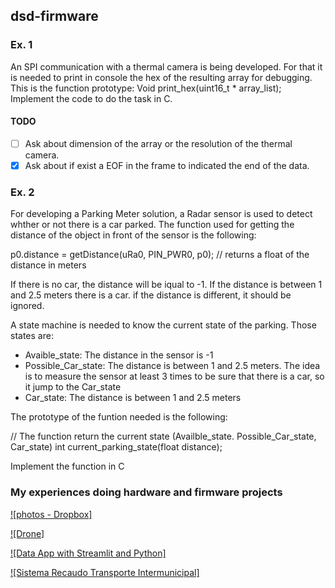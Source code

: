 ## dsd-firmware


### Ex. 1

An SPI communication with a thermal camera is being developed. For that it is needed to print in console the hex of the resulting array for debugging. This is the function prototype: Void print_hex(uint16_t * array_list); Implement the code to do the task in C.

#### TODO

- [ ] Ask about dimension of the array or the resolution of the thermal camera.
- [x] Ask about if exist a EOF in the frame to indicated the end of the data.

### Ex. 2

For developing a Parking Meter solution, a Radar sensor is used to detect whther or not there is a car parked.
The function used for getting the distance of the object in front of the sensor is the following:

p0.distance = getDistance(uRa0, PIN_PWR0, p0); // returns a float of the distance in meters

If there is no car, the distance will be iqual to -1. If the distance is between 1 and 2.5 meters there is a car.
if the distance is different, it should be ignored.

A state machine is needed to know the current state of the parking. Those states are:

* Avaible_state: The distance in the sensor is -1
* Possible_Car_state: The distance is between 1 and 2.5 meters. The idea is to measure the sensor at least 3 times
to be sure that there is a car, so it jump to the Car_state
* Car_state: The distance is between 1 and 2.5 meters

The prototype of the funtion needed is the following:

// The function return the current state (Availble_state. Possible_Car_state, Car_state)
int current_parking_state(float distance);

Implement the function in C


### My experiences doing hardware and firmware projects 

[![photos - Dropbox]](https://www.dropbox.com/sh/929f3a131wgjagc/AAAoyH01LUJFGUEyKchIXFwAa?dl=0)

[![Drone]](https://youtu.be/Y9YmeWb3GSw)

[![Data App with Streamlit and Python]](https://youtu.be/lqdVRQTszzc)

[![Sistema Recaudo Transporte Intermunicipal]](https://youtu.be/1l1f5YkvIH0)
